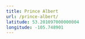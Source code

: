 ```yaml
---
title: Prince Albert
url: /prince-albert/
latitude: 53.201097000000004
longitude: -105.748901
---
```

